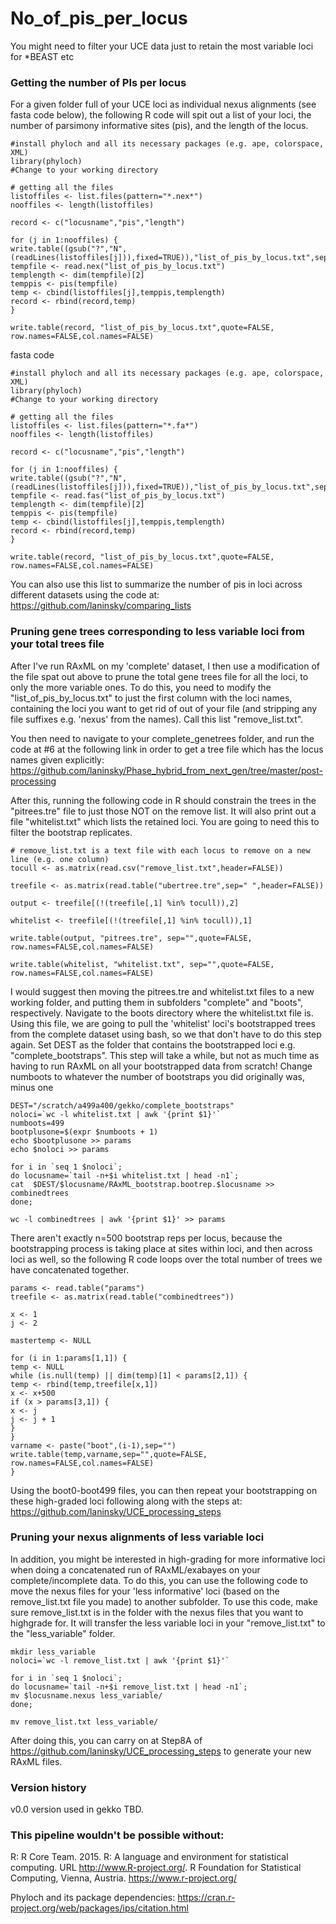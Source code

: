# No_of_pis_per_locus
You might need to filter your UCE data just to retain the most variable loci for *BEAST etc

### Getting the number of PIs per locus
For a given folder full of your UCE loci as individual nexus alignments (see fasta code below), the following R code will spit out a list of your loci, the number of parsimony informative sites (pis), and the length of the locus. 

```
#install phyloch and all its necessary packages (e.g. ape, colorspace, XML)
library(phyloch)
#Change to your working directory

# getting all the files
listoffiles <- list.files(pattern="*.nex*")
nooffiles <- length(listoffiles)

record <- c("locusname","pis","length")

for (j in 1:nooffiles) {
write.table((gsub("?","N",(readLines(listoffiles[j])),fixed=TRUE)),"list_of_pis_by_locus.txt",sep="",quote=FALSE,row.names=FALSE,col.names=FALSE)
tempfile <- read.nex("list_of_pis_by_locus.txt")
templength <- dim(tempfile)[2]
temppis <- pis(tempfile)
temp <- cbind(listoffiles[j],temppis,templength)
record <- rbind(record,temp)
}

write.table(record, "list_of_pis_by_locus.txt",quote=FALSE, row.names=FALSE,col.names=FALSE)

```

fasta code
```
#install phyloch and all its necessary packages (e.g. ape, colorspace, XML)
library(phyloch)
#Change to your working directory

# getting all the files
listoffiles <- list.files(pattern="*.fa*")
nooffiles <- length(listoffiles)

record <- c("locusname","pis","length")

for (j in 1:nooffiles) {
write.table((gsub("?","N",(readLines(listoffiles[j])),fixed=TRUE)),"list_of_pis_by_locus.txt",sep="",quote=FALSE,row.names=FALSE,col.names=FALSE)
tempfile <- read.fas("list_of_pis_by_locus.txt")
templength <- dim(tempfile)[2]
temppis <- pis(tempfile)
temp <- cbind(listoffiles[j],temppis,templength)
record <- rbind(record,temp)
}

write.table(record, "list_of_pis_by_locus.txt",quote=FALSE, row.names=FALSE,col.names=FALSE)

```

You can also use this list to summarize the number of pis in loci across different datasets using the code at: https://github.com/laninsky/comparing_lists

### Pruning gene trees corresponding to less variable loci from your total trees file
After I've run RAxML on my 'complete' dataset, I then use a modification of the file spat out above to prune the total gene trees file for all the loci, to only the more variable ones. To do this, you need to modify the "list_of_pis_by_locus.txt" to just the first column with the loci names, containing the loci you want to get rid of out of your file (and stripping any file suffixes e.g. 'nexus' from the names). Call this list "remove_list.txt". 

You then need to navigate to your complete_genetrees folder, and run the code at #6 at the following link in order to get a tree file which has the locus names given explicitly:
https://github.com/laninsky/Phase_hybrid_from_next_gen/tree/master/post-processing

After this, running the following code in R should constrain the trees in the "pitrees.tre" file to just those NOT on the remove list. It will also print out a file "whitelist.txt" which lists the retained loci. You are going to need this to filter the bootstrap replicates.

```
# remove_list.txt is a text file with each locus to remove on a new line (e.g. one column)
tocull <- as.matrix(read.csv("remove_list.txt",header=FALSE))

treefile <- as.matrix(read.table("ubertree.tre",sep=" ",header=FALSE))

output <- treefile[(!(treefile[,1] %in% tocull)),2]

whitelist <- treefile[(!(treefile[,1] %in% tocull)),1]

write.table(output, "pitrees.tre", sep="",quote=FALSE, row.names=FALSE,col.names=FALSE)

write.table(whitelist, "whitelist.txt", sep="",quote=FALSE, row.names=FALSE,col.names=FALSE)
```

I would suggest then moving the pitrees.tre and whitelist.txt files to a new working folder, and putting them in subfolders "complete" and "boots", respectively. Navigate to the boots directory where the whitelist.txt file is. Using this file, we are going to pull the 'whitelist' loci's bootstrapped trees from the complete dataset using bash, so we that don't have to do this step again. Set DEST as the folder that contains the bootstrapped loci e.g. "complete_bootstraps". This step will take a while, but not as much time as having to run RAxML on all your bootstrapped data from scratch! Change numboots to whatever the number of bootstraps you did originally was, minus one
```
DEST="/scratch/a499a400/gekko/complete_bootstraps"
noloci=`wc -l whitelist.txt | awk '{print $1}'`
numboots=499
bootplusone=$(expr $numboots + 1)
echo $bootplusone >> params
echo $noloci >> params

for i in `seq 1 $noloci`;
do locusname=`tail -n+$i whitelist.txt | head -n1`;
cat  $DEST/$locusname/RAxML_bootstrap.bootrep.$locusname >> combinedtrees
done;

wc -l combinedtrees | awk '{print $1}' >> params
```

There aren't exactly n=500 bootstrap reps per locus, because the bootstrapping process is taking place at sites within loci, and then across loci as well, so the following R code loops over the total number of trees we have concatenated together.

```
params <- read.table("params")
treefile <- as.matrix(read.table("combinedtrees"))

x <- 1
j <- 2

mastertemp <- NULL

for (i in 1:params[1,1]) {
temp <- NULL
while (is.null(temp) || dim(temp)[1] < params[2,1]) {
temp <- rbind(temp,treefile[x,1])
x <- x+500
if (x > params[3,1]) {
x <- j
j <- j + 1
}
}
varname <- paste("boot",(i-1),sep="")
write.table(temp,varname,sep="",quote=FALSE, row.names=FALSE,col.names=FALSE)
}
```

Using the boot0-boot499 files, you can then repeat your bootstrapping on these high-graded loci following along with the steps at: 
https://github.com/laninsky/UCE_processing_steps

### Pruning your nexus alignments of less variable loci
In addition, you might be interested in high-grading for more informative loci when doing a concatenated run of RAxML/exabayes on your complete/incomplete data. To do this, you can use the following code to move the nexus files for your 'less informative' loci (based on the remove_list.txt file you made) to another subfolder. To use this code, make sure remove_list.txt is in the folder with the nexus files that you want to highgrade for. It will transfer the less variable loci in your "remove_list.txt" to the "less_variable" folder.

```
mkdir less_variable
noloci=`wc -l remove_list.txt | awk '{print $1}'`

for i in `seq 1 $noloci`;
do locusname=`tail -n+$i remove_list.txt | head -n1`;
mv $locusname.nexus less_variable/
done;

mv remove_list.txt less_variable/
```

After doing this, you can carry on at Step8A of https://github.com/laninsky/UCE_processing_steps to generate your new RAxML files.

### Version history
v0.0 version used in gekko TBD.

### This pipeline wouldn't be possible without:

R: R Core Team. 2015. R: A language and environment for statistical computing. URL http://www.R-project.org/. R Foundation for Statistical Computing, Vienna, Austria. https://www.r-project.org/

Phyloch and its package dependencies: https://cran.r-project.org/web/packages/ips/citation.html
